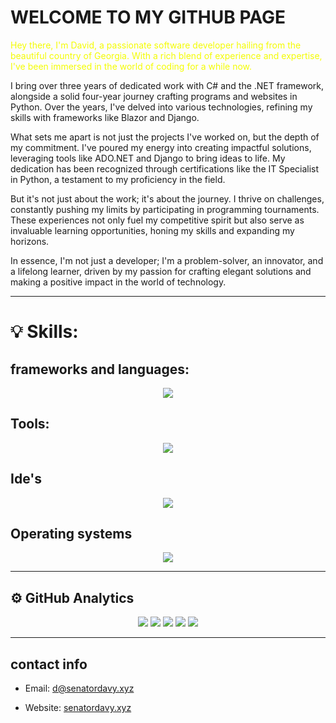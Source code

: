 
# WELCOME TO MY GITHUB PAGE


<p style="color: #f4fc03;">
Hey there, I'm David, a passionate software developer hailing from the beautiful country of Georgia. With a rich blend of experience and expertise, I've been immersed in the world of coding for a while now.

I bring over three years of dedicated work with C# and the .NET framework, alongside a solid four-year journey crafting programs and websites in Python. Over the years, I've delved into various technologies, refining my skills with frameworks like Blazor and Django.

What sets me apart is not just the projects I've worked on, but the depth of my commitment. I've poured my energy into creating impactful solutions, leveraging tools like ADO.NET and Django to bring ideas to life. My dedication has been recognized through certifications like the IT Specialist in Python, a testament to my proficiency in the field.

But it's not just about the work; it's about the journey. I thrive on challenges, constantly pushing my limits by participating in programming tournaments. These experiences not only fuel my competitive spirit but also serve as invaluable learning opportunities, honing my skills and expanding my horizons.

In essence, I'm not just a developer; I'm a problem-solver, an innovator, and a lifelong learner, driven by my passion for crafting elegant solutions and making a positive impact in the world of technology.
</p>

<hr>

# 💡 Skills:

## frameworks and languages:
<p align="center">
  <a href="https://skillicons.dev">
    <img src="https://skillicons.dev/icons?i=cs,py,cpp,c,rust,html,css,dotnet,js,rust,flask,django,fastapi,sqlite,tailwind,bootstrap"/>
  </a>
</p>

## Tools:
<p align="center">
  <a href="https://skillicons.dev">
    <img src="https://skillicons.dev/icons?i=docker,cloudflare,ai,ps,github,azure,stackoverflow,vim"/>
  </a>
</p>

## Ide's
<p align="center">
  <a href="https://skillicons.dev">
    <img src="https://skillicons.dev/icons?i=pycharm,rider,clion,vscode,visualstudio"/>
  </a>
</p>

## Operating systems
<p align="center">
  <a href="https://skillicons.dev">
    <img src="https://skillicons.dev/icons?i=arch,mint,debian,ubuntu,linux,windows"/>
  </a>
</p>

<hr>

## ⚙️ GitHub Analytics


<p align="center">
        <img src="https://github-profile-summary-cards.vercel.app/api/cards/profile-details?username=SenatorArmstrong228&theme=2077">
        <img src="https://github-profile-summary-cards.vercel.app/api/cards/repos-per-language?username=SenatorArmstrong228&theme=2077">
        <img src="https://github-profile-summary-cards.vercel.app/api/cards/most-commit-language?username=SenatorArmstrong228&theme=2077">
        <img src="https://github-profile-summary-cards.vercel.app/api/cards/stats?username=SenatorArmstrong228&theme=2077">
        <img src="https://github-profile-summary-cards.vercel.app/api/cards/productive-time?username=SenatorArmstrong228&theme=2077">
</p>





<hr>

## contact info
 - Email: d@senatordavy.xyz
 + Website:  [senatordavy.xyz](https://senatordavy.xyz)














